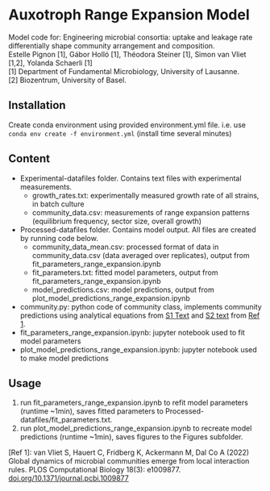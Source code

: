 # Auxotroph Range Expansion Model

Model code for: Engineering microbial consortia: uptake and leakage rate differentially shape community arrangement and composition.    
Estelle Pignon [1], Gábor Holló [1], Théodora Steiner [1], Simon van Vliet [1,2], Yolanda Schaerli [1]  
[1] Department of Fundamental Microbiology, University of Lausanne.  
[2] Biozentrum, University of Basel.

## Installation

Create conda environment using provided environment.yml file.
i.e. use `conda env create -f environment.yml` (install time several minutes)

## Content

- Experimental-datafiles folder. Contains text files with experimental measurements.
  - growth_rates.txt: experimentally measured growth rate of all strains, in batch culture
  - community_data.csv: measurements of range expansion patterns (equilibrium frequency, sector size, overall growth)
- Processed-datafiles folder. Contains model output. All files are created by running code below.
  - community_data_mean.csv: processed format of data in community_data.csv (data averaged over replicates), output from fit_parameters_range_expansion.ipynb
  - fit_parameters.txt: fitted model parameters, output from fit_parameters_range_expansion.ipynb
  - model_predictions.csv: model predictions, output from plot_model_predictions_range_expansion.ipynb
- community.py: python code of community class, implements community predictions using analytical equations from [S1 Text](https://doi.org/10.1371/journal.pcbi.1009877.s001) and [S2 text](https://doi.org/10.1371/journal.pcbi.1009877.s002) from [Ref 1](https://doi.org/10.1371/journal.pcbi.1009877).
- fit_parameters_range_expansion.ipynb: jupyter notebook used to fit model parameters
- plot_model_predictions_range_expansion.ipynb: jupyter notebook used to make model predictions

## Usage

1. run fit_parameters_range_expansion.ipynb to refit model parameters (runtime ~1min), saves fitted parameters to Processed-datafiles/fit_parameters.txt.
2. run plot_model_predictions_range_expansion.ipynb to recreate model predictions (runtime ~1min), saves figures to the Figures subfolder.

[Ref 1]: van Vliet S, Hauert C, Fridberg K, Ackermann M, Dal Co A (2022) Global dynamics of microbial communities emerge from local interaction rules. PLOS Computational Biology 18(3): e1009877. [doi.org/10.1371/journal.pcbi.1009877](https://doi.org/10.1371/journal.pcbi.1009877)
